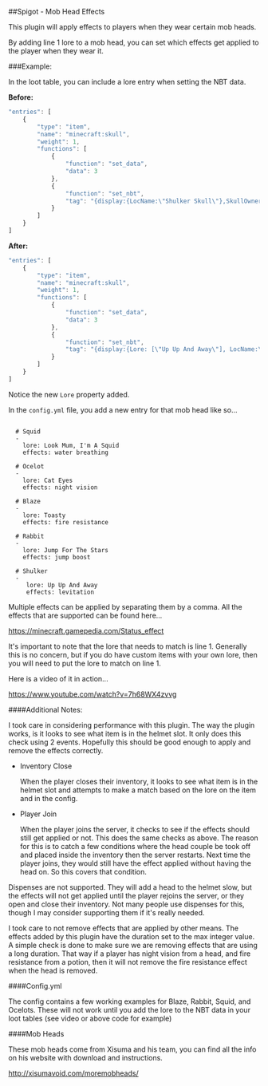 ##Spigot - Mob Head Effects

This plugin will apply effects to players when they wear certain mob heads.

By adding line 1 lore to a mob head, you can set which effects get applied to the player when they wear it.

###Example:

In the loot table, you can include a lore entry when setting the NBT data.

**Before:**

```JavaScript
"entries": [
	{
		"type": "item",
		"name": "minecraft:skull",
		"weight": 1,
		"functions": [
			{
				"function": "set_data",
				"data": 3
			},
			{
				"function": "set_nbt",
				"tag": "{display:{LocName:\"Shulker Skull\"},SkullOwner:{Id:\"cda568d7-46da-4468-a46a-4c1ed73faf53\",Properties:{textures:[{Value:\"eyJ0ZXh0dXJlcyI6eyJTS0lOIjp7InVybCI6Imh0dHA6Ly90ZXh0dXJlcy5taW5lY3JhZnQubmV0L3RleHR1cmUvMWU3MzgzMmUyNzJmODg0NGM0NzY4NDZiYzQyNGEzNDMyZmI2OThjNThlNmVmMmE5ODcxYzdkMjlhZWVhNyJ9fX0=\"}]}}}"
			}
		]
	}
]
```

**After:**

```JavaScript
"entries": [
	{
		"type": "item",
		"name": "minecraft:skull",
		"weight": 1,
		"functions": [
			{
				"function": "set_data",
				"data": 3
			},
			{
				"function": "set_nbt",
				"tag": "{display:{Lore: [\"Up Up And Away\"], LocName:\"Shulker Skull\"},SkullOwner:{Id:\"cda568d7-46da-4468-a46a-4c1ed73faf53\",Properties:{textures:[{Value:\"eyJ0ZXh0dXJlcyI6eyJTS0lOIjp7InVybCI6Imh0dHA6Ly90ZXh0dXJlcy5taW5lY3JhZnQubmV0L3RleHR1cmUvMWU3MzgzMmUyNzJmODg0NGM0NzY4NDZiYzQyNGEzNDMyZmI2OThjNThlNmVmMmE5ODcxYzdkMjlhZWVhNyJ9fX0=\"}]}}}"
			}
		]
	}
]
```

Notice the new `Lore` property added.

In the `config.yml` file, you add a new entry for that mob head like so...

```heads:

  # Squid
  -
    lore: Look Mum, I'm A Squid
    effects: water breathing

  # Ocelot
  -
    lore: Cat Eyes
    effects: night vision

  # Blaze
  -
    lore: Toasty
    effects: fire resistance

  # Rabbit
  -
    lore: Jump For The Stars
    effects: jump boost

  # Shulker
  -
     lore: Up Up And Away
     effects: levitation
```

Multiple effects can be applied by separating them by a comma.  All the effects that are supported can be found here...

https://minecraft.gamepedia.com/Status_effect

It's important to note that the lore that needs to match is line 1.  Generally this is no concern, but if you do have custom items with your own lore, then you will need to put the lore to match on line 1.

Here is a video of it in action...

https://www.youtube.com/watch?v=7h68WX4zvvg

####Additional Notes:

I took care in considering performance with this plugin.  The way the plugin works, is it looks to see what item is in the helmet slot.  It only does this check using 2 events.  Hopefully this should be good enough to apply and remove the effects correctly.

- Inventory Close

  When the player closes their inventory, it looks to see what item is in the helmet slot and attempts to make a match based on the lore on the item and in the config.

- Player Join

  When the player joins the server, it checks to see if the effects should still get applied or not.  This does the same checks as above.  The reason for this is to catch a few conditions where the head couple be took off and placed inside the inventory then the server restarts.  Next time the player joins, they would still have the effect applied without having the head on.  So this covers that condition.
  
Dispenses are not supported.  They will add a head to the helmet slow, but the effects will not get applied until the player rejoins the server, or they open and close their inventory.  Not many people use dispenses for this, though I may consider supporting them if it's really needed.

I took care to not remove effects that are applied by other means.  The effects added by this plugin have the duration set to the max integer value.  A simple check is done to make sure we are removing effects that are using a long duration.  That way if a player has night vision from a head, and fire resistance from a potion, then it will not remove the fire resistance effect when the head is removed.

####Config.yml

The config contains a few working examples for Blaze, Rabbit, Squid, and Ocelots.  These will not work until you add the lore to the NBT data in your loot tables (see video or above code for example)

####Mob Heads

These mob heads come from Xisuma and his team, you can find all the info on his website with download and instructions.

http://xisumavoid.com/moremobheads/ 